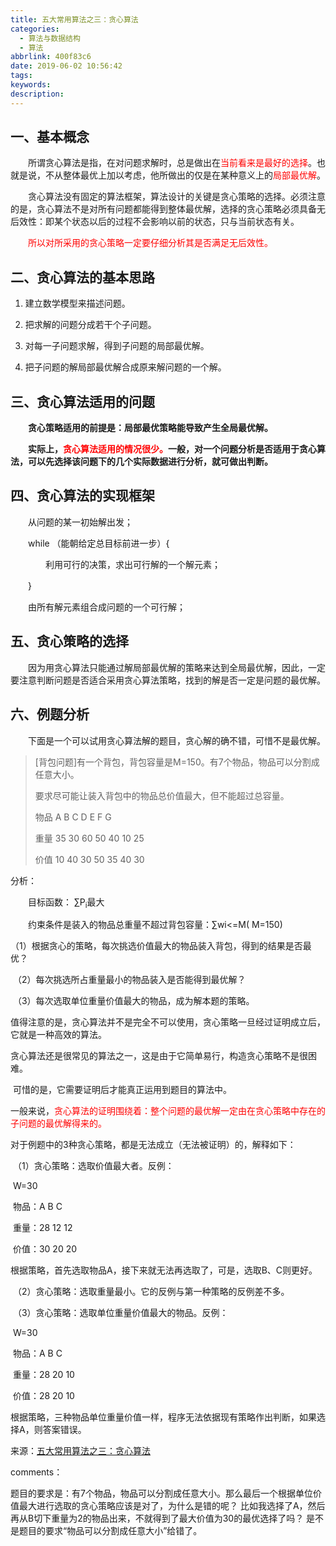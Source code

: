 ```yaml
---
title: 五大常用算法之三：贪心算法
categories: 
  - 算法与数据结构
  - 算法
abbrlink: 400f83c6
date: 2019-06-02 10:56:42
tags:
keywords:
description:
---
```


## 一、基本概念

　　所谓贪心算法是指，在对问题求解时，总是做出在<font color="red">当前看来是最好的选择</font>。也就是说，不从整体最优上加以考虑，他所做出的仅是在某种意义上的<font color="red">局部最优解</font>。

<!-- more -->

　　贪心算法没有固定的算法框架，算法设计的关键是贪心策略的选择。必须注意的是，贪心算法不是对所有问题都能得到整体最优解，选择的贪心策略必须具备无后效性：即某个状态以后的过程不会影响以前的状态，只与当前状态有关。

　　<font color="red">所以对所采用的贪心策略一定要仔细分析其是否满足无后效性。</font>

## 二、贪心算法的基本思路

1. 建立数学模型来描述问题。

2. 把求解的问题分成若干个子问题。

3. 对每一子问题求解，得到子问题的局部最优解。

4. 把子问题的解局部最优解合成原来解问题的一个解。

## 三、贪心算法适用的问题

　　**贪心策略适用的前提是：局部最优策略能导致产生全局最优解。**

　　**实际上，<font color="red">贪心算法适用的情况很少。</font>一般，对一个问题分析是否适用于贪心算法，可以先选择该问题下的几个实际数据进行分析，就可做出判断。**

 ## 四、贪心算法的实现框架

　　从问题的某一初始解出发；

　　while （能朝给定总目标前进一步）{ 

　　　　利用可行的决策，求出可行解的一个解元素；

　　}

　　由所有解元素组合成问题的一个可行解；

  ## 五、贪心策略的选择

　　因为用贪心算法只能通过解局部最优解的策略来达到全局最优解，因此，一定要注意判断问题是否适合采用贪心算法策略，找到的解是否一定是问题的最优解。

## 六、例题分析

　　下面是一个可以试用贪心算法解的题目，贪心解的确不错，可惜不是最优解。

> [背包问题]有一个背包，背包容量是M=150。有7个物品，物品可以分割成任意大小。
>
> 要求尽可能让装入背包中的物品总价值最大，但不能超过总容量。
>
> 物品 A B C D E F G
>
> 重量 35 30 60 50 40 10 25
>
> 价值 10 40 30 50 35 40 30

分析：

　　目标函数： ∑P<sub>i</sub>最大

　　约束条件是装入的物品总重量不超过背包容量：∑wi<=M( M=150)

​    （1）根据贪心的策略，每次挑选价值最大的物品装入背包，得到的结果是否最优？

​    （2）每次挑选所占重量最小的物品装入是否能得到最优解？

​    （3）每次选取单位重量价值最大的物品，成为解本题的策略。

​    值得注意的是，贪心算法并不是完全不可以使用，贪心策略一旦经过证明成立后，它就是一种高效的算法。

​    贪心算法还是很常见的算法之一，这是由于它简单易行，构造贪心策略不是很困难。

​    可惜的是，它需要证明后才能真正运用到题目的算法中。

​    一般来说，<font color="red">贪心算法的证明围绕着：整个问题的最优解一定由在贪心策略中存在的子问题的最优解得来的。</font>

​    对于例题中的3种贪心策略，都是无法成立（无法被证明）的，解释如下：

​    （1）贪心策略：选取价值最大者。反例：

​    W=30

​    物品：A B C

​    重量：28 12 12

​    价值：30 20 20

​    根据策略，首先选取物品A，接下来就无法再选取了，可是，选取B、C则更好。

​    （2）贪心策略：选取重量最小。它的反例与第一种策略的反例差不多。

​    （3）贪心策略：选取单位重量价值最大的物品。反例：

​    W=30

​    物品：A B C

​    重量：28 20 10

​    价值：28 20 10

​    根据策略，三种物品单位重量价值一样，程序无法依据现有策略作出判断，如果选择A，则答案错误。

来源：[五大常用算法之三：贪心算法](https://www.cnblogs.com/steven_oyj/archive/2010/05/22/1741375.html)

comments：

题目的要求是：有7个物品，物品可以分割成任意大小。那么最后一个根据单位价值最大进行选取的贪心策略应该是对了，为什么是错的呢？ 比如我选择了A，然后再从B切下重量为2的物品出来，不就得到了最大价值为30的最优选择了吗？ 是不是题目的要求“物品可以分割成任意大小”给错了。
